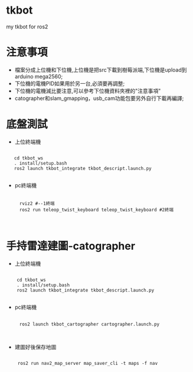 # tkbot
 my tkbot for ros2
 # 注意事項
  - 檔案分成上位機和下位機,上位機是把src下載到樹莓派端,下位機是upload到arduino mega2560;
  - 下位機的電機PID如果用於另一台,必須要再調整;
  - 下位機的電機減比要注意,可以參考下位機資料夾裡的"注意事項"
  - catographer和slam_gmapping，usb_cam功能包要另外自行下載再編譯;
# 底盤測試
 - 上位終端機
  <pre><code>
   cd tkbot_ws
   . install/setup.bash
   ros2 launch tkbot_integrate tkbot_descript.launch.py
 </code></pre>
 - pc終端機
  <pre>
   <code>
     rviz2 #--1終端
     ros2 run teleop_twist_keyboard teleop_twist_keyboard #2終端
   </code>
  </pre>
 # 手持雷達建圖-catographer
  - 上位終端機
   <pre><code>
    cd tkbot_ws
    . install/setup.bash
    ros2 launch tkbot_integrate tkbot_descript.launch.py
   </code></pre>
  - pc終端機
   <pre>
    <code>
     ros2 launch tkbot_cartographer cartographer.launch.py
    </code>
   </pre>
   - 建圖好後保存地圖
     <pre><code>
      ros2 run nav2_map_server map_saver_cli -t maps -f nav
     </code></pre>
